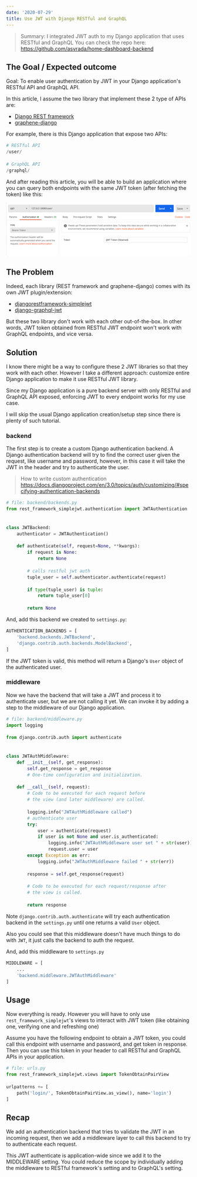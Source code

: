 ```yaml
---
date: '2020-07-29'
title: Use JWT with Django RESTful and GraphQL
---
```


> Summary: I integrated JWT auth to my Django application that uses RESTful and GraphQL
> You can check the repo here: https://github.com/asvrada/home-dashboard-backend

## The Goal / Expected outcome

Goal: To enable user authentication by JWT in your Django application's RESTful API and GraphQL API.

In this article, I assume the two library that implement these 2 type of APIs are:

* [Django REST framework](https://www.django-rest-framework.org/)
* [graphene-django](https://github.com/graphql-python/graphene-django)

For example, there is this Django application that expose two APIs:

```python
# RESTful API
/user/

# GraphQL API
/graphql/
```

And after reading this article, you will be able to build an application where you can query both endpoints with the same JWT token (after fetching the token) like this:

![postman example](../assets/images/django-graphql-jwt/postman.png)

## The Problem

Indeed, each library (REST framework and graphene-django) comes with its own JWT plugin/extension:

* [djangorestframework-simplejwt](https://github.com/SimpleJWT/django-rest-framework-simplejwt)
* [django-graphql-jwt](https://django-graphql-jwt.domake.io/en/latest/)

But these two library don't work with each other out-of-the-box. In other words, JWT token obtained from RESTful JWT endpoint won't work with GraphQL endpoints, and vice versa.

## Solution

I know there might be a way to configure these 2 JWT libraries so that they work with each other. However I take a different approach: customize entire Django application to make it use RESTful JWT library.

Since my Django application is a pure backend server with only RESTful and GraphQL API exposed, enforcing JWT to every endpoint works for my use case.

I will skip the usual Django application creation/setup step since there is plenty of such tutorial.

### backend

The first step is to create a custom Django authentication backend. A Django authentication backend will try to find the correct user given the request, like username and password, however, in this case it will take the JWT in the header and try to authenticate the user.

> How to write custom authentication
> https://docs.djangoproject.com/en/3.0/topics/auth/customizing/#specifying-authentication-backends

```python
# file: backend/backends.py
from rest_framework_simplejwt.authentication import JWTAuthentication


class JWTBackend:
    authenticator = JWTAuthentication()

    def authenticate(self, request=None, **kwargs):
        if request is None:
            return None

        # calls restful jwt auth
        tuple_user = self.authenticator.authenticate(request)

        if type(tuple_user) is tuple:
            return tuple_user[0]

        return None
```

And, add this backend we created to `settings.py`:

```python
AUTHENTICATION_BACKENDS = [
    'backend.backends.JWTBackend',
    'django.contrib.auth.backends.ModelBackend',
]
```

If the JWT token is valid, this method will return a Django's `User` object of the authenticated user.


### middleware

Now we have the backend that will take a JWT and process it to authenticate user, but we are not calling it yet. We can invoke it by adding a step to the middleware of our Django application.

```python
# file: backend/middleware.py
import logging

from django.contrib.auth import authenticate


class JWTAuthMiddleware:
    def __init__(self, get_response):
        self.get_response = get_response
        # One-time configuration and initialization.

    def __call__(self, request):
        # Code to be executed for each request before
        # the view (and later middleware) are called.

        logging.info("JWTAuthMiddleware called")
        # authenticate user
        try:
            user = authenticate(request)
            if user is not None and user.is_authenticated:
                logging.info("JWTAuthMiddleware user set " + str(user))
                request.user = user
        except Exception as err:
            logging.info("JWTAuthMiddleware failed " + str(err))

        response = self.get_response(request)

        # Code to be executed for each request/response after
        # the view is called.

        return response

```

Note `django.contrib.auth.authenticate` will try each authentication backend in the `settings.py` until one returns a valid `User` object.

Also you could see that this middleware doesn't have much things to do with `JWT`, it just calls the backend to auth the request. 

And, add this middleware to `settings.py`

```python
MIDDLEWARE = [
    ...
    'backend.middleware.JWTAuthMiddleware'
]
```

## Usage

Now everything is ready. However you will have to only use `rest_framework_simplejwt`'s views to interact with JWT token (like obtaining one, verifying one and refreshing one)

Assume you have the following endpoint to obtain a JWT token, you could call this endpoint with username and password, and get token in response. Then you can use this token in your header to call RESTful and GraphQL APIs in your application.

```python
# file: urls.py
from rest_framework_simplejwt.views import TokenObtainPairView

urlpatterns += [
    path('login/', TokenObtainPairView.as_view(), name='login')
]
```

## Recap

We add an authentication backend that tries to validate the JWT in an incoming request, then we add a middleware layer to call this backend to try to authenticate each request.

This JWT authenticate is application-wide since we add it to the MIDDLEWARE setting. You could reduce the scope by individually adding the middleware to RESTful framework's setting and to GraphQL's setting.

